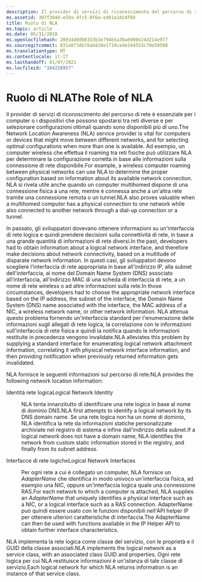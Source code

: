 ```yaml
---
description: Il provider di servizi di riconoscimento del percorso di rete è essenziale per i computer o i dispositivi che possono spostarsi tra reti diverse e per selezionare configurazioni ottimali quando sono disponibili più di uno.
ms.assetid: 307f384d-e59a-4fc5-8f6a-ed81a102df60
title: Ruolo di NLA
ms.topic: article
ms.date: 05/31/2018
ms.openlocfilehash: 28034d0d08353b3e794b5a30a6900e24d214e977
ms.sourcegitcommit: 831e8f3db78ab820e1710cede244553c70e50500
ms.translationtype: MT
ms.contentlocale: it-IT
ms.lasthandoff: 01/07/2021
ms.locfileid: "104226957"
---
```

# <a name="the-role-of-nla"></a><span data-ttu-id="b5991-103">Ruolo di NLA</span><span class="sxs-lookup"><span data-stu-id="b5991-103">The Role of NLA</span></span>

<span data-ttu-id="b5991-104">Il provider di servizi di riconoscimento del percorso di rete è essenziale per i computer o i dispositivi che possono spostarsi tra reti diverse e per selezionare configurazioni ottimali quando sono disponibili più di uno.</span><span class="sxs-lookup"><span data-stu-id="b5991-104">The Network Location Awareness (NLA) service provider is vital for computers or devices that might move between different networks, and for selecting optimal configurations when more than one is available.</span></span> <span data-ttu-id="b5991-105">Ad esempio, un computer wireless che effettua il roaming tra reti fisiche può utilizzare NLA per determinare la configurazione corretta in base alle informazioni sulla connessione di rete disponibile.</span><span class="sxs-lookup"><span data-stu-id="b5991-105">For example, a wireless computer roaming between physical networks can use NLA to determine the proper configuration based on information about its available network connection.</span></span> <span data-ttu-id="b5991-106">NLA si rivela utile anche quando un computer multihomed dispone di una connessione fisica a una rete, mentre è connessa anche a un'altra rete tramite una connessione remota o un tunnel.</span><span class="sxs-lookup"><span data-stu-id="b5991-106">NLA also proves valuable when a multihomed computer has a physical connection to one network while also connected to another network through a dial-up connection or a tunnel.</span></span>

<span data-ttu-id="b5991-107">In passato, gli sviluppatori dovevano ottenere informazioni su un'interfaccia di rete logica e quindi prendere decisioni sulla connettività di rete, in base a una grande quantità di informazioni di rete diversi.</span><span class="sxs-lookup"><span data-stu-id="b5991-107">In the past, developers had to obtain information about a logical network interface, and therefore make decisions about network connectivity, based on a multitude of disparate network information.</span></span> <span data-ttu-id="b5991-108">In questi casi, gli sviluppatori devono scegliere l'interfaccia di rete appropriata in base all'indirizzo IP, alla subnet dell'interfaccia, al nome del Domain Name System (DNS) associato all'interfaccia, all'indirizzo MAC di una scheda di interfaccia di rete, a un nome di rete wireless o ad altre informazioni sulla rete.</span><span class="sxs-lookup"><span data-stu-id="b5991-108">In those circumstances, developers had to choose the appropriate network interface based on the IP address, the subnet of the interface, the Domain Name System (DNS) name associated with the interface, the MAC address of a NIC, a wireless network name, or other network information.</span></span> <span data-ttu-id="b5991-109">NLA attenua questo problema fornendo un'interfaccia standard per l'enumerazione delle informazioni sugli allegati di rete logica, la correlazione con le informazioni sull'interfaccia di rete fisica e quindi la notifica quando le informazioni restituite in precedenza vengono invalidate.</span><span class="sxs-lookup"><span data-stu-id="b5991-109">NLA alleviates this problem by supplying a standard interface for enumerating logical network attachment information, correlating it with physical network interface information, and then providing notification when previously returned information gets invalidated.</span></span>

<span data-ttu-id="b5991-110">NLA fornisce le seguenti informazioni sul percorso di rete:</span><span class="sxs-lookup"><span data-stu-id="b5991-110">NLA provides the following network location information:</span></span>

<dl> <dt>

<span data-ttu-id="b5991-111"><span id="Logical_Network_Identity"></span><span id="logical_network_identity"></span><span id="LOGICAL_NETWORK_IDENTITY"></span>Identità rete logica</span><span class="sxs-lookup"><span data-stu-id="b5991-111"><span id="Logical_Network_Identity"></span><span id="logical_network_identity"></span><span id="LOGICAL_NETWORK_IDENTITY"></span>Logical Network Identity</span></span>
</dt> <dd>

<span data-ttu-id="b5991-112">NLA tenta innanzitutto di identificare una rete logica in base al nome di dominio DNS.</span><span class="sxs-lookup"><span data-stu-id="b5991-112">NLA first attempts to identify a logical network by its DNS domain name.</span></span> <span data-ttu-id="b5991-113">Se una rete logica non ha un nome di dominio, NLA identifica la rete da informazioni statiche personalizzate archiviate nel registro di sistema e infine dall'indirizzo della subnet.</span><span class="sxs-lookup"><span data-stu-id="b5991-113">If a logical network does not have a domain name, NLA identifies the network from custom static information stored in the registry, and finally from its subnet address.</span></span>

</dd> <dt>

<span data-ttu-id="b5991-114"><span id="Logical_Network_Interfaces"></span><span id="logical_network_interfaces"></span><span id="LOGICAL_NETWORK_INTERFACES"></span>Interfacce di rete logiche</span><span class="sxs-lookup"><span data-stu-id="b5991-114"><span id="Logical_Network_Interfaces"></span><span id="logical_network_interfaces"></span><span id="LOGICAL_NETWORK_INTERFACES"></span>Logical Network Interfaces</span></span>
</dt> <dd>

<span data-ttu-id="b5991-115">Per ogni rete a cui è collegato un computer, NLA fornisce un *AdapterName* che identifica in modo univoco un'interfaccia fisica, ad esempio una NIC, oppure un'interfaccia logica quale una connessione RAS.</span><span class="sxs-lookup"><span data-stu-id="b5991-115">For each network to which a computer is attached, NLA supplies an *AdapterName* that uniquely identifies a physical interface such as a NIC, or a logical interface such as a RAS connection.</span></span> <span data-ttu-id="b5991-116">AdapterName può quindi essere usato con le funzioni disponibili nell'API helper IP per ottenere ulteriori caratteristiche di interfaccia.</span><span class="sxs-lookup"><span data-stu-id="b5991-116">The AdapterName can then be used with functions available in the IP Helper API to obtain further interface characteristics.</span></span>

</dd> </dl>

<span data-ttu-id="b5991-117">NLA implementa la rete logica come classe del servizio, con le proprietà e il GUID della classe associati.</span><span class="sxs-lookup"><span data-stu-id="b5991-117">NLA implements the logical network as a service class, with an associated class GUID and properties.</span></span> <span data-ttu-id="b5991-118">Ogni rete logica per cui NLA restituisce informazioni è un'istanza di tale classe di servizio.</span><span class="sxs-lookup"><span data-stu-id="b5991-118">Each logical network for which NLA returns information is an instance of that service class.</span></span>

 

 



